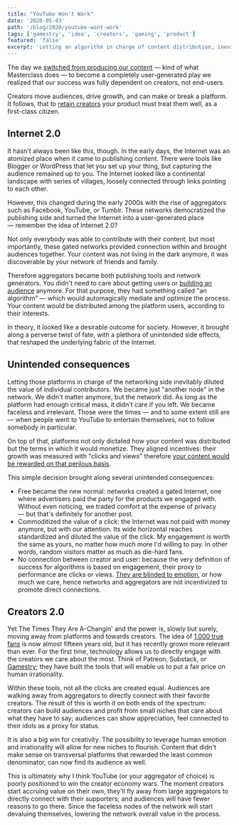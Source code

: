 ```yaml
---
title: "YouTube Won't Work"
date: '2020-05-03'
path: '/blog/2020/youtube-wont-work'
tags: ['gamestry', 'idea', 'creators', 'gaming', 'product']
featured: 'false'
excerpt: 'Letting an algorithm in charge of content distribution, inevitably diluted the value of individual contributors. The creator economy is reversing this trend and, slowly but surely, returning the power to creators.'
---
```


The day we [switched from producing our content](/blog/2020/ugc) — kind of what Masterclass does — to become a completely user-generated play we realized that our success was fully dependent on creators, not end-users.

Creators move audiences, drive growth, and can make or break a platform. It follows, that to [retain creators](/blog/2020/attracting-and-retaining-creators) your product must treat them well, as a first-class citizen.

## Internet 2.0

It hasn't always been like this, though. In the early days, the Internet was an atomized place when it came to publishing content. There were tools like Blogger or WordPress that let you set up your thing, but capturing the audience remained up to you. The Internet looked like a continental landscape with series of villages, loosely connected through links pointing to each other.

However, this changed during the early 2000s with the rise of aggregators such as Facebook, YouTube, or Tumblr. These networks democratized the publishing side and turned the Internet into a user-generated place — remember the idea of Internet 2.0?

Not only everybody was able to contribute with their content, but most importantly, these gated networks provided connection within and brought audiences together. Your content was not living in the dark anymore, it was discoverable by your network of friends and family.

Therefore aggregators became both publishing tools and network generators. You didn't need to care about getting users or [building an audience](/blog/2020/audience) anymore. For that purpose, they had something called "an algorithm" — which would automagically mediate and optimize the process. Your content would be distributed among the platform users, according to their interests.

In theory, it looked like a desirable outcome for society. However, it brought along a perverse twist of fate, with a plethora of unintended side effects, that reshaped the underlying fabric of the Internet.

## Unintended consequences

Letting those platforms in charge of the networking side inevitably diluted the value of individual contributors. We became just "another node" in the network. We didn't matter anymore, but the network did. As long as the platform had enough critical mass, it didn't care if you left. We became faceless and irrelevant. Those were the times — and to some extent still are — when people went to YouTube to entertain themselves, not to follow somebody in particular.

On top of that, platforms not only dictated how your content was distributed but the terms in which it would monetize. They aligned incentives: their growth was measured with "clicks and views" therefore [your content would be rewarded on that perilous basis](/blog/2020/creators-are-struggling).

This simple decision brought along several unintended consequences:

- Free became the new normal: networks created a gated Internet, one where advertisers paid the party for the products we engaged with. Without even noticing, we traded comfort at the expense of privacy — but that's definitely for another post.
- Commoditized the value of a click: the Internet was not paid with money anymore, but with our attention. Its wide horizontal reaches standardized and diluted the value of the click. My engagement is worth the same as yours, no matter how much more I'd willing to pay. In other words, random visitors matter as much as die-hard fans.
- No connection between creator and user: because the very definition of success for algorithms is based on engagement, their proxy to performance are clicks or views. [They are blinded to emotion](/blog/2020/empowering-creators), or how much we care, hence networks and aggregators are not incentivized to promote direct connections.

## Creators 2.0

Yet The Times They Are A-Changin' and the power is, slowly but surely, moving away from platforms and towards creators. The idea of [1.000 true fans](https://kk.org/thetechnium/1000-true-fans/) is now almost fifteen years old, but it has recently grown more relevant than ever. For the first time, technology allows us to directly engage with the creators we care about the most. Think of Patreon, Substack, or [Gamestry](/blog/2020/hi-from-gamestry); they have built the tools that will enable us to put a fair price on human irrationality.

Within these tools, not all the clicks are created equal. Audiences are walking away from aggregators to directly connect with their favorite creators. The result of this is worth it on both ends of the spectrum: creators can build audiences and profit from small niches that care about what they have to say; audiences can show appreciation, feel connected to their idols as a proxy for status.

It is also a big win for creativity. The possibility to leverage human emotion and irrationality will allow for new niches to flourish. Content that didn't make sense on transversal platforms that rewarded the least common denominator, can now find its audience as well.

This is ultimately why I think YouTube (or your aggregator of choice) is poorly positioned to win the creator economy wars. The moment creators start accruing value on their own, they'll fly away from large aggregators to directly connect with their supporters; and audiences will have fewer reasons to go there. Since the faceless nodes of the network will start devaluing themselves, lowering the network overall value in the process.
